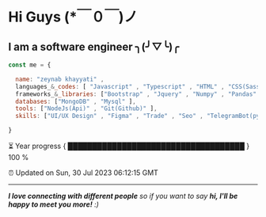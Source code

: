 
# Hi Guys  (*￣０￣)ノ
## I am a software engineer  ╮(╯▽╰)╭ 

```javascript
const me = {

  name: "zeynab khayyati" ,
  languages_&_codes: [ "Javascript" , "Typescript" , "HTML" , "CSS(Sass)" , "Python" , "Php" , "Markdown" ],
  frameworks_&_libraries: ["Bootstrap" , "Jquery" , "Numpy" , "Pandas" , "Express" ],
  databases: ["MongoDB" , "Mysql" ],
  tools: ["NodeJs(Api)" , "Git(Github)" ],
  skills: ["UI/UX Design" , "Figma" , "Trade" , "Seo" , "TelegramBot(python/php)" , "responsive designe" ]

}

```

⏳ Year progress { ████████████████████████████████████ } 100 %

⏰ Updated on Sun, 30 Jul 2023 06:12:15 GMT

---

<em><b>I love connecting with different people</b> so if you want to say <b>hi, I'll be happy to meet you more!</b> :)</em>

